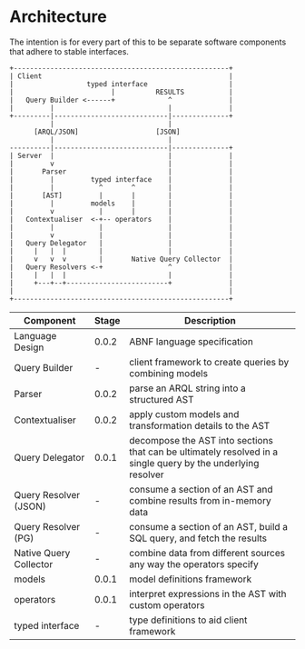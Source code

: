 # Architecture

The intention is for every part of this to be separate software components
that adhere to stable interfaces.

```
+-----------------------------------------------------+
| Client                                              |
|                  typed interface                    |
|                        |          RESULTS           |
|   Query Builder <------+             ^              |
|         |                            |              |
+---------|----------------------------|--------------+
          |                            |
      [ARQL/JSON]                   [JSON]
          |                            |
----------|----------------------------|--------------+
| Server  |                            |              |
|         v                            |              |
|       Parser                         |              |
|         |         typed interface    |              |
|         |           ^       ^        |              |
|       [AST]         |       |        |              |
|         |         models    |        |              |
|         v           |       |        |              |
|   Contextualiser  <-+-- operators    |              |
|         |           |                |              |
|         v           |                |              |
|   Query Delegator   |                |              |
|     |   |  |        |                |              |
|     v   v  v        |       Native Query Collector  |
|   Query Resolvers <-+                ^              |
|     |   |  |                         |              |
|     +---+--+-------------------------+              |
|                                                     |
+-----------------------------------------------------+
```

| Component              | Stage | Description                                                                                                  |
| ---------------------- | ----- | ------------------------------------------------------------------------------------------------------------ |
| Language Design        | 0.0.2 | ABNF language specification                                                                                  |
| Query Builder          | -     | client framework to create queries by combining models                                                       |
| Parser                 | 0.0.2 | parse an ARQL string into a structured AST                                                                   |
| Contextualiser         | 0.0.2 | apply custom models and transformation details to the AST                                                    |
| Query Delegator        | 0.0.1 | decompose the AST into sections that can be ultimately resolved in a single query by the underlying resolver |
| Query Resolver (JSON)  | -     | consume a section of an AST and combine results from in-memory data                                          |
| Query Resolver (PG)    | -     | consume a section of an AST, build a SQL query, and fetch the results                                        |
| Native Query Collector | -     | combine data from different sources any way the operators specify                                            |
| models                 | 0.0.1 | model definitions framework                                                                                  |
| operators              | 0.0.1 | interpret expressions in the AST with custom operators                                                       |
| typed interface        | -     | type definitions to aid client framework                                                                     |
